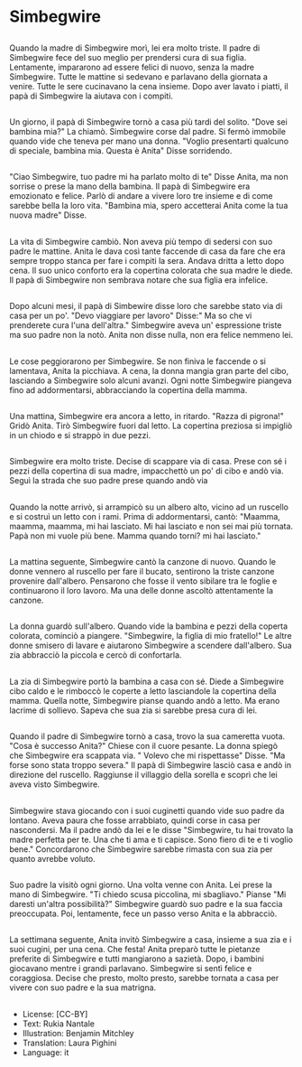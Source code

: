 # Simbegwire

##
Quando la madre di Simbegwire morì, lei era molto triste. Il padre di Simbegwire fece del suo meglio per prendersi cura di sua figlia. Lentamente, impararono ad essere felici di nuovo, senza la madre Simbegwire. Tutte le mattine si sedevano e parlavano della giornata a venire. Tutte le sere cucinavano la cena insieme. Dopo aver lavato i piatti, il papà di Simbegwire la aiutava con i compiti.

##
Un giorno, il papà di Simbegwire tornò a casa più tardi del solito. "Dove sei bambina mia?" La chiamò. Simbegwire corse dal padre. Si fermò immobile quando vide che teneva per mano una donna. "Voglio presentarti qualcuno di speciale, bambina mia. Questa è Anita" Disse sorridendo.

##
"Ciao Simbegwire, tuo padre mi ha parlato molto di te" Disse Anita, ma non sorrise o prese la mano della bambina. Il papà di Simbegwire era emozionato e felice. Parlò di andare a vivere loro tre insieme e di come sarebbe bella la loro vita. "Bambina mia, spero accetterai Anita come la tua nuova madre" Disse.

##
La vita di Simbegwire cambiò. Non aveva più tempo di sedersi con suo padre le mattine. Anita le dava così tante faccende di casa da fare che era sempre troppo stanca per fare i compiti la sera. Andava dritta a letto dopo cena. Il suo unico conforto era la copertina colorata che sua madre le diede. Il papà di Simbegwire non sembrava notare che sua figlia era infelice.

##
Dopo alcuni mesi, il papà di Simbewire disse loro che sarebbe stato via di casa per un po'. "Devo viaggiare per lavoro" Disse:" Ma so che vi prenderete cura l'una dell'altra." Simbegwire aveva un' espressione triste ma suo padre non la notò. Anita non disse nulla, non era felice nemmeno lei.

##
Le cose peggiorarono per Simbegwire. Se non finiva le faccende o si lamentava, Anita la picchiava. A cena, la donna mangia gran parte del cibo, lasciando a Simbegwire solo alcuni avanzi. Ogni notte Simbegwire piangeva fino ad addormentarsi, abbracciando la copertina della mamma.

##
Una mattina, Simbegwire era ancora a letto, in ritardo. "Razza di pigrona!" Gridò Anita. Tirò Simbegwire fuori dal letto. La copertina preziosa si impigliò in un chiodo e si strappò in due pezzi.

##
Simbegwire era molto triste. Decise di scappare via di casa. Prese con sé i pezzi della copertina di sua madre, impacchettò un po' di cibo e andò via. Seguì la strada che suo padre prese quando andò via

##
Quando la notte arrivò, si arrampicò su un albero alto, vicino ad un ruscello e si costruì un letto con i rami. Prima di addormentarsi, cantò: "Maamma, maamma, maamma, mi hai lasciato. Mi hai lasciato e non sei mai più tornata. Papà non mi vuole più bene. Mamma quando torni? mi hai lasciato."

##
La mattina seguente, Simbegwire cantò la canzone di nuovo. Quando le donne vennero al ruscello per fare il bucato, sentirono la triste canzone provenire dall'albero. Pensarono che fosse il vento sibilare tra le foglie e continuarono il loro lavoro. Ma una delle donne ascoltò attentamente la canzone.

##
La donna guardò sull'albero. Quando vide la bambina e pezzi della coperta colorata, cominciò a piangere. "Simbegwire, la figlia di mio fratello!" Le altre donne smisero di lavare e aiutarono Simbegwire a scendere dall'albero. Sua zia abbracciò la piccola e cercò di confortarla.

##
La zia di Simbegwire portò la bambina a casa con sé. Diede a Simbegwire cibo caldo e le rimboccò le coperte a letto lasciandole la copertina della mamma. Quella notte, Simbegwire pianse quando andò a letto. Ma erano lacrime di sollievo. Sapeva che sua zia si sarebbe presa cura di lei.

##
Quando il padre di Simbegwire tornò a casa, trovo la sua cameretta vuota. "Cosa è successo Anita?" Chiese con il cuore pesante. La donna spiegò che Simbegwire era scappata via. " Volevo che mi rispettasse"  Disse. "Ma forse sono stata troppo severa." Il papà di Simbegwire lasciò casa e andò in direzione del ruscello. Raggiunse il villaggio della sorella e scoprì che lei aveva visto Simbegwire.

##
Simbegwire stava giocando con i suoi cuginetti quando vide suo padre da lontano. Aveva paura che fosse arrabbiato, quindi corse in casa per nascondersi. Ma il padre andò da lei e le disse "Simbegwire, tu hai trovato la madre perfetta per te. Una che ti ama e ti capisce. Sono fiero di  te e ti voglio bene." Concordarono che Simbegwire sarebbe rimasta con sua zia per quanto avrebbe voluto.

##
Suo padre la visitò ogni giorno. Una volta venne con Anita. Lei prese la mano di Simbegwire. "Ti chiedo scusa piccolina, mi sbagliavo." Pianse "Mi daresti un'altra possibilità?" Simbegwire guardò suo padre e la sua faccia preoccupata. Poi, lentamente, fece un passo verso Anita e la abbracciò.

##
La settimana seguente, Anita invitò Simbegwire a casa, insieme a sua zia e i suoi cugini, per una cena. Che festa! Anita preparò tutte le pietanze preferite di Simbegwire e tutti mangiarono a sazietà. Dopo, i bambini giocavano mentre i grandi parlavano. Simbegwire si sentì felice e coraggiosa. Decise che presto, molto presto, sarebbe tornata a casa per vivere con suo padre e la sua matrigna.

##
* License: [CC-BY]
* Text: Rukia Nantale
* Illustration: Benjamin Mitchley
* Translation: Laura Pighini
* Language: it
